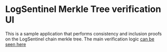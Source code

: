 # LogSentinel Merkle Tree verification UI

This is a sample application that performs consistency and inclusion proofs on the LogSentinel chain merkle tree. The main verification logic <a href="https://github.com/LogSentinel/logsentinel-java-client-verification-ui/blob/master/src/main/java/com/logsentinel/verificationui/web/WelcomeScreenController.java">can be seen here</a>
